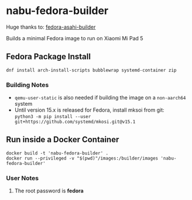 # nabu-fedora-builder

Huge thanks to: [fedora-asahi-builder](https://github.com/leifliddy/asahi-fedora-builder)

Builds a minimal Fedora image to run on Xiaomi Mi Pad 5

## Fedora Package Install

```dnf install arch-install-scripts bubblewrap systemd-container zip```

### Building Notes

- ```qemu-user-static``` is also needed if building the image on a ```non-aarch64``` system  
- Until version 15.x is released for Fedora, install mksoi from git:  
  `python3 -m pip install --user git+https://github.com/systemd/mkosi.git@v15.1`

## Run inside a Docker Container

```
docker build -t 'nabu-fedora-builder' . 
docker run --privileged -v "$(pwd)"/images:/builder/images 'nabu-fedora-builder' 
```

### User Notes

1. The root password is **fedora**
